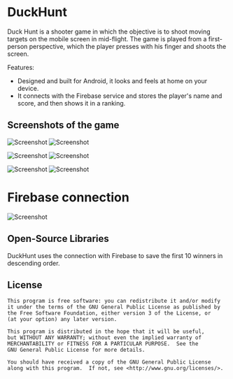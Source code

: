 # DuckHunt
Duck Hunt is a shooter game in which the objective is to shoot moving targets on the mobile screen in mid-flight. The game is played from a first-person perspective, which the player presses with his finger and shoots the screen.

Features:
- Designed and built for Android, it looks and feels at home on your device.
- It connects with the Firebase service and stores the player's name and score, and then shows it in a ranking.

## Screenshots of the game

![Screenshot](https://github.com/german-jongewaard/DuckHunt/blob/master/app/src/main/1.png)
![Screenshot](https://github.com/german-jongewaard/DuckHunt/blob/master/app/src/main/2.png)

![Screenshot](https://github.com/german-jongewaard/DuckHunt/blob/master/app/src/main/3.png)
![Screenshot](https://github.com/german-jongewaard/DuckHunt/blob/master/app/src/main/4.png)

![Screenshot](https://github.com/german-jongewaard/DuckHunt/blob/master/app/src/main/5.png)
![Screenshot](https://github.com/german-jongewaard/DuckHunt/blob/master/app/src/main/6.png)

# Firebase connection

![Screenshot](https://github.com/german-jongewaard/DuckHunt/blob/master/app/src/main/firebaseduck.png)




## Open-Source Libraries

DuckHunt uses the connection with Firebase to save the first 10 winners in descending order.


## License

    This program is free software: you can redistribute it and/or modify
    it under the terms of the GNU General Public License as published by
    the Free Software Foundation, either version 3 of the License, or
    (at your option) any later version.

    This program is distributed in the hope that it will be useful,
    but WITHOUT ANY WARRANTY; without even the implied warranty of
    MERCHANTABILITY or FITNESS FOR A PARTICULAR PURPOSE.  See the
    GNU General Public License for more details.

    You should have received a copy of the GNU General Public License
    along with this program.  If not, see <http://www.gnu.org/licenses/>.
